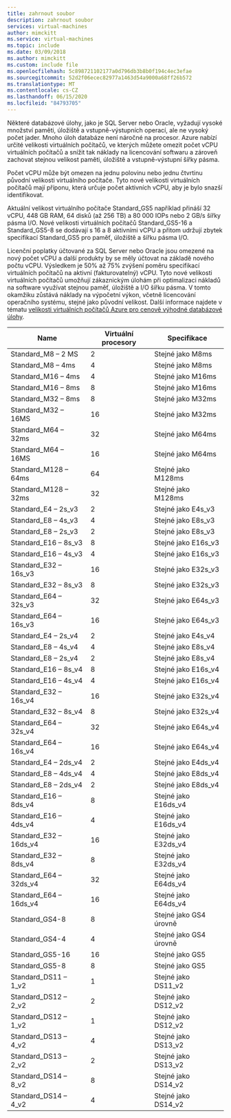 ```yaml
---
title: zahrnout soubor
description: zahrnout soubor
services: virtual-machines
author: mimckitt
ms.service: virtual-machines
ms.topic: include
ms.date: 03/09/2018
ms.author: mimckitt
ms.custom: include file
ms.openlocfilehash: 5c898721102177a0d796db3b8b0f194c4ec3efae
ms.sourcegitcommit: 52d2f06ecec82977a1463d54a9000a68ff26b572
ms.translationtype: MT
ms.contentlocale: cs-CZ
ms.lasthandoff: 06/15/2020
ms.locfileid: "84793705"
---
```

Některé databázové úlohy, jako je SQL Server nebo Oracle, vyžadují vysoké množství paměti, úložiště a vstupně-výstupních operací, ale ne vysoký počet jader. Mnoho úloh databáze není náročné na procesor. Azure nabízí určité velikosti virtuálních počítačů, ve kterých můžete omezit počet vCPU virtuálních počítačů a snížit tak náklady na licencování softwaru a zároveň zachovat stejnou velikost paměti, úložiště a vstupně-výstupní šířky pásma.

Počet vCPU může být omezen na jednu polovinu nebo jednu čtvrtinu původní velikosti virtuálního počítače. Tyto nové velikosti virtuálních počítačů mají příponu, která určuje počet aktivních vCPU, aby je bylo snazší identifikovat.

Aktuální velikost virtuálního počítače Standard_GS5 například přináší 32 vCPU, 448 GB RAM, 64 disků (až 256 TB) a 80 000 IOPs nebo 2 GB/s šířky pásma I/O. Nové velikosti virtuálních počítačů Standard_GS5-16 a Standard_GS5-8 se dodávají s 16 a 8 aktivními vCPU a přitom udržují zbytek specifikací Standard_GS5 pro paměť, úložiště a šířku pásma I/O.

Licenční poplatky účtované za SQL Server nebo Oracle jsou omezené na nový počet vCPU a další produkty by se měly účtovat na základě nového počtu vCPU. Výsledkem je 50% až 75% zvýšení poměru specifikací virtuálních počítačů na aktivní (fakturovatelný) vCPU. Tyto nové velikosti virtuálních počítačů umožňují zákaznickým úlohám při optimalizaci nákladů na software využívat stejnou paměť, úložiště a I/O šířku pásma. V tomto okamžiku zůstává náklady na výpočetní výkon, včetně licencování operačního systému, stejné jako původní velikost. Další informace najdete v tématu [velikosti virtuálních počítačů Azure pro cenově výhodné databázové úlohy](https://azure.microsoft.com/blog/announcing-new-azure-vm-sizes-for-more-cost-effective-database-workloads/).


| Name                | Virtuální procesory | Specifikace           |
|---------------------|------|-----------------|
| Standard_M8 – 2 MS     | 2    | Stejné jako M8ms    |
| Standard_M8 – 4ms     | 4    | Stejné jako M8ms    |
| Standard_M16 – 4ms    | 4    | Stejné jako M16ms   |
| Standard_M16 – 8ms    | 8    | Stejné jako M16ms   |
| Standard_M32 – 8ms    | 8    | Stejné jako M32ms   |
| Standard_M32 – 16MS   | 16   | Stejné jako M32ms   |
| Standard_M64 – 32ms   | 32   | Stejné jako M64ms   |
| Standard_M64 – 16MS   | 16   | Stejné jako M64ms   |
| Standard_M128 – 64ms  | 64   | Stejné jako M128ms  |
| Standard_M128 – 32ms  | 32   | Stejné jako M128ms  |
| Standard_E4 – 2s_v3   | 2    | Stejné jako E4s_v3  |
| Standard_E8 – 4s_v3   | 4    | Stejné jako E8s_v3  |
| Standard_E8 – 2s_v3   | 2    | Stejné jako E8s_v3  |
| Standard_E16 – 8s_v3  | 8    | Stejné jako E16s_v3 |
| Standard_E16 – 4s_v3  | 4    | Stejné jako E16s_v3 |
| Standard_E32 – 16s_v3 | 16   | Stejné jako E32s_v3 |
| Standard_E32 – 8s_v3  | 8    | Stejné jako E32s_v3 |
| Standard_E64 – 32s_v3 | 32   | Stejné jako E64s_v3 |
| Standard_E64 – 16s_v3 | 16   | Stejné jako E64s_v3 |
| Standard_E4 – 2s_v4   | 2    | Stejné jako E4s_v4  |
| Standard_E8 – 4s_v4   | 4    | Stejné jako E8s_v4  |
| Standard_E8 – 2s_v4   | 2    | Stejné jako E8s_v4  |
| Standard_E16 – 8s_v4  | 8    | Stejné jako E16s_v4 |
| Standard_E16 – 4s_v4  | 4    | Stejné jako E16s_v4 |
| Standard_E32 – 16s_v4 | 16   | Stejné jako E32s_v4 |
| Standard_E32 – 8s_v4  | 8    | Stejné jako E32s_v4 |
| Standard_E64 – 32s_v4 | 32   | Stejné jako E64s_v4 |
| Standard_E64 – 16s_v4 | 16   | Stejné jako E64s_v4 |
| Standard_E4 – 2ds_v4  | 2    | Stejné jako E4ds_v4 |
| Standard_E8 – 4ds_v4  | 4    | Stejné jako E8ds_v4 |
| Standard_E8 – 2ds_v4  | 2    | Stejné jako E8ds_v4 |
| Standard_E16 – 8ds_v4 | 8    | Stejné jako E16ds_v4|
| Standard_E16 – 4ds_v4 | 4    | Stejné jako E16ds_v4|
| Standard_E32 – 16ds_v4| 16   | Stejné jako E32ds_v4|
| Standard_E32 – 8ds_v4 | 8    | Stejné jako E32ds_v4|
| Standard_E64 – 32ds_v4| 32   | Stejné jako E64ds_v4|
| Standard_E64 – 16ds_v4| 16   | Stejné jako E64ds_v4|
| Standard_GS4-8      | 8    | Stejné jako GS4 úrovně     |
| Standard_GS4-4      | 4    | Stejné jako GS4 úrovně     |
| Standard_GS5-16     | 16   | Stejné jako GS5     |
| Standard_GS5-8      | 8    | Stejné jako GS5     |
| Standard_DS11 – 1_v2  | 1    | Stejné jako DS11_v2 |
| Standard_DS12 – 2_v2  | 2    | Stejné jako DS12_v2 |
| Standard_DS12 – 1_v2  | 1    | Stejné jako DS12_v2 |
| Standard_DS13 – 4_v2  | 4    | Stejné jako DS13_v2 |
| Standard_DS13 – 2_v2  | 2    | Stejné jako DS13_v2 |
| Standard_DS14 – 8_v2  | 8    | Stejné jako DS14_v2 |
| Standard_DS14 – 4_v2  | 4    | Stejné jako DS14_v2 |
